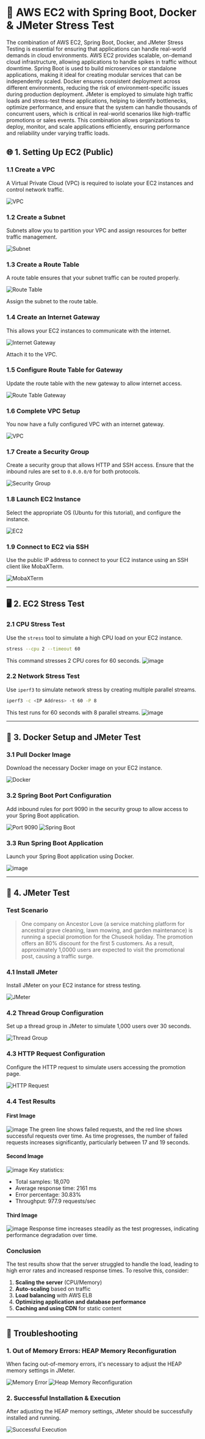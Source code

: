 
# 🚀 AWS EC2 with Spring Boot, Docker & JMeter Stress Test

The combination of AWS EC2, Spring Boot, Docker, and JMeter Stress Testing is essential for ensuring that applications can handle real-world demands in cloud environments. AWS EC2 provides scalable, on-demand cloud infrastructure, allowing applications to handle spikes in traffic without downtime. Spring Boot is used to build microservices or standalone applications, making it ideal for creating modular services that can be independently scaled. Docker ensures consistent deployment across different environments, reducing the risk of environment-specific issues during production deployment. JMeter is employed to simulate high traffic loads and stress-test these applications, helping to identify bottlenecks, optimize performance, and ensure that the system can handle thousands of concurrent users, which is critical in real-world scenarios like high-traffic promotions or sales events. This combination allows organizations to deploy, monitor, and scale applications efficiently, ensuring performance and reliability under varying traffic loads.

## 🌐 1. Setting Up EC2 (Public)

### 1.1 Create a VPC
A Virtual Private Cloud (VPC) is required to isolate your EC2 instances and control network traffic.

![VPC](https://github.com/user-attachments/assets/8534b9c8-178c-4c02-8ed3-4927f62b61dc)

### 1.2 Create a Subnet
Subnets allow you to partition your VPC and assign resources for better traffic management.

![Subnet](https://github.com/user-attachments/assets/f05fd257-3779-42c1-8ad0-52e795e0cb3f)

### 1.3 Create a Route Table
A route table ensures that your subnet traffic can be routed properly.

![Route Table](https://github.com/user-attachments/assets/2aad6964-1715-41bf-949d-d844f8fba374)

Assign the subnet to the route table.

### 1.4 Create an Internet Gateway
This allows your EC2 instances to communicate with the internet.

![Internet Gateway](https://github.com/user-attachments/assets/fcc19ebb-3bc2-4ed5-8078-4ef622cb4336)

Attach it to the VPC.

### 1.5 Configure Route Table for Gateway
Update the route table with the new gateway to allow internet access.

![Route Table Gateway](https://github.com/user-attachments/assets/9f6ebf42-193f-4957-9974-03dc4ddbfabf)

### 1.6 Complete VPC Setup
You now have a fully configured VPC with an internet gateway.

![VPC](https://github.com/user-attachments/assets/9d76560f-0084-4a55-a15e-23e1e0ae8c90)

### 1.7 Create a Security Group
Create a security group that allows HTTP and SSH access. Ensure that the inbound rules are set to `0.0.0.0/0` for both protocols.

![Security Group](https://github.com/user-attachments/assets/4dabb054-59b3-486d-ad7c-969aa5e194f3)

### 1.8 Launch EC2 Instance
Select the appropriate OS (Ubuntu for this tutorial), and configure the instance.

![EC2](https://github.com/user-attachments/assets/767705f9-363f-4193-ad29-0107c96de80e)

### 1.9 Connect to EC2 via SSH
Use the public IP address to connect to your EC2 instance using an SSH client like MobaXTerm.

![MobaXTerm](https://github.com/user-attachments/assets/18b1265c-ad68-4a76-8964-72b47fea96a5)

---

## 🖥️ 2. EC2 Stress Test

### 2.1 CPU Stress Test
Use the `stress` tool to simulate a high CPU load on your EC2 instance.

```bash
stress --cpu 2 --timeout 60
```
This command stresses 2 CPU cores for 60 seconds.
![image](https://github.com/user-attachments/assets/c1c44dab-d152-40da-8c1f-999ef82d0d80)

### 2.2 Network Stress Test
Use `iperf3` to simulate network stress by creating multiple parallel streams.

```bash
iperf3 -c <IP Address> -t 60 -P 8
```
This test runs for 60 seconds with 8 parallel streams.
![image](https://github.com/user-attachments/assets/fff1c269-cf6c-4122-93f8-639b0c158bb5)

---

## 🚢 3. Docker Setup and JMeter Test

### 3.1 Pull Docker Image
Download the necessary Docker image on your EC2 instance.

![Docker](https://github.com/user-attachments/assets/d2420190-7fc2-40e2-9102-a0ddfbecc491)

### 3.2 Spring Boot Port Configuration
Add inbound rules for port 9090 in the security group to allow access to your Spring Boot application.

![Port 9090](https://github.com/user-attachments/assets/43257038-f0f5-414a-b663-eb6d93218c0f)
![Spring Boot](https://github.com/user-attachments/assets/4c2e4a4e-9016-4ba5-acb3-d479ec70b70f)

### 3.3 Run Spring Boot Application
Launch your Spring Boot application using Docker.

![image](https://github.com/user-attachments/assets/f3cf1694-c424-43cb-aca1-add4ae142041)

---

## 🧪 4. JMeter Test
### Test Scenario
> One company on Ancestor Love (a service matching platform for ancestral grave cleaning, lawn mowing, and garden maintenance) is running a special promotion for the Chuseok holiday. The promotion offers an 80% discount for the first 5 customers. As a result, approximately 1,0000 users are expected to visit the promotional post, causing a traffic surge.


### 4.1 Install JMeter
Install JMeter on your EC2 instance for stress testing.

![JMeter](https://github.com/user-attachments/assets/53e8781a-b141-4c18-8be4-7dfbe3e5953e)

### 4.2 Thread Group Configuration
Set up a thread group in JMeter to simulate 1,000 users over 30 seconds.

![Thread Group](https://github.com/user-attachments/assets/5b6f32de-8eb9-4aea-aba9-7d44609655b5)

### 4.3 HTTP Request Configuration
Configure the HTTP request to simulate users accessing the promotion page.

![HTTP Request](https://github.com/user-attachments/assets/5f99d210-0ecd-4404-9cc3-96d3898206b8)

### 4.4 Test Results

#### First Image
![image](https://github.com/user-attachments/assets/ea5aefb9-a2ba-494c-812e-d7c28c871724)
The green line shows failed requests, and the red line shows successful requests over time. As time progresses, the number of failed requests increases significantly, particularly between 17 and 19 seconds.

#### Second Image
![image](https://github.com/user-attachments/assets/b4193639-cd8e-4e13-b583-115bb8c5f4bb)
Key statistics:
- Total samples: 18,070
- Average response time: 2161 ms
- Error percentage: 30.83%
- Throughput: 977.9 requests/sec

#### Third Image
![image](https://github.com/user-attachments/assets/2e155619-682a-4a5e-b247-27bef011c52c)
Response time increases steadily as the test progresses, indicating performance degradation over time.

### Conclusion
The test results show that the server struggled to handle the load, leading to high error rates and increased response times. To resolve this, consider:

1. **Scaling the server** (CPU/Memory)
2. **Auto-scaling** based on traffic
3. **Load balancing** with AWS ELB
4. **Optimizing application and database performance**
5. **Caching and using CDN** for static content

---

## 🔧 Troubleshooting

### 1. Out of Memory Errors: HEAP Memory Reconfiguration
When facing out-of-memory errors, it's necessary to adjust the HEAP memory settings in JMeter.

![Memory Error](https://github.com/user-attachments/assets/9fb4dac6-feaa-4a1a-9830-78691a0f5a25)
![Heap Memory Reconfiguration](https://github.com/user-attachments/assets/ff634822-e7a0-44bb-8a8b-968f0a1924ae)

### 2. Successful Installation & Execution
After adjusting the HEAP memory settings, JMeter should be successfully installed and running.

![Successful Execution](https://github.com/user-attachments/assets/53e8781a-b141-4c18-8be4-7dfbe3e5953e)
